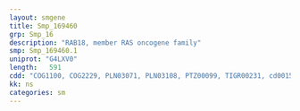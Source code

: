 ```yaml
---
layout: smgene
title: Smp_169460
grp: Smp_16
description: "RAB18, member RAS oncogene family"
smp: Smp_169460.1
uniprot: "G4LXV0"
length:   591
cdd: "COG1100, COG2229, PLN03071, PLN03108, PTZ00099, TIGR00231, cd00154, cl21455, pfam00071, pfam08477, smart00175, smart00176"
kk: ns
categories: sm
---
```

